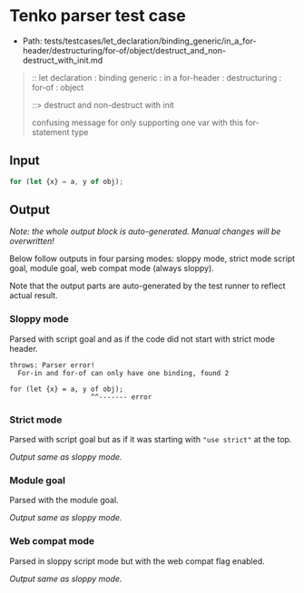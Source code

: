 # Tenko parser test case

- Path: tests/testcases/let_declaration/binding_generic/in_a_for-header/destructuring/for-of/object/destruct_and_non-destruct_with_init.md

> :: let declaration : binding generic : in a for-header : destructuring : for-of : object
>
> ::> destruct and non-destruct with init
>
> confusing message for only supporting one var with this for-statement type

## Input

`````js
for (let {x} = a, y of obj);
`````

## Output

_Note: the whole output block is auto-generated. Manual changes will be overwritten!_

Below follow outputs in four parsing modes: sloppy mode, strict mode script goal, module goal, web compat mode (always sloppy).

Note that the output parts are auto-generated by the test runner to reflect actual result.

### Sloppy mode

Parsed with script goal and as if the code did not start with strict mode header.

`````
throws: Parser error!
  For-in and for-of can only have one binding, found 2

for (let {x} = a, y of obj);
                    ^^------- error
`````

### Strict mode

Parsed with script goal but as if it was starting with `"use strict"` at the top.

_Output same as sloppy mode._

### Module goal

Parsed with the module goal.

_Output same as sloppy mode._

### Web compat mode

Parsed in sloppy script mode but with the web compat flag enabled.

_Output same as sloppy mode._
